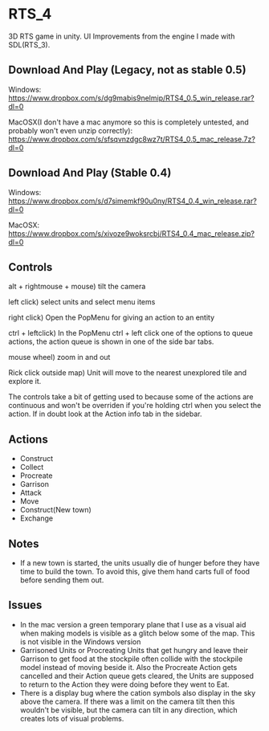 # RTS_4
3D RTS game in unity. UI Improvements from the engine I made with SDL(RTS_3). 

Download And Play (Legacy, not as stable 0.5)
-----------------------------------------------

Windows:
https://www.dropbox.com/s/dg9mabis9nelmip/RTS4_0.5_win_release.rar?dl=0

MacOSX(I don't have a mac anymore so this is completely untested, and probably won't even unzip correctly):
https://www.dropbox.com/s/sfsqvnzdgc8wz7t/RTS4_0.5_mac_release.7z?dl=0

Download And Play (Stable 0.4)
-------------------------------------

Windows:
https://www.dropbox.com/s/d7simemkf90u0ny/RTS4_0.4_win_release.rar?dl=0

MacOSX:
https://www.dropbox.com/s/xivoze9woksrcbj/RTS4_0.4_mac_release.zip?dl=0

Controls
---------

alt + rightmouse + mouse) tilt the camera

left click) select units and select menu items

right click) Open the PopMenu for giving an action to an entity

ctrl + leftclick) In the PopMenu ctrl + left click one of the options to queue actions, the action queue is shown in one of the side bar tabs.

mouse wheel) zoom in and out

Rick click outside map) Unit will move to the nearest unexplored tile and explore it.

The controls take a bit of getting used to because some of the actions are continuous and won't be overriden if you're holding ctrl when you select the action. If in doubt look at the Action info tab in the sidebar.

Actions
-------------
* Construct
* Collect
* Procreate
* Garrison
* Attack
* Move
* Construct(New town)
* Exchange

Notes
-------------
* If a new town is started, the units usually die of hunger before they have time to build the town. To avoid this, give them hand carts full of food before sending them out.

Issues
---------
* In the mac version a green temporary plane that I use as a visual aid when making models is visible as a glitch below some of the map. This is not visible in the Windows version 
* Garrisoned Units or Procreating Units that get hungry and leave their Garrison to get food at the stockpile often collide with the stockpile model instead of moving beside it. Also the Procreate Action gets cancelled and their Action queue gets cleared, the Units are supposed to return to the Action they were doing before they went to Eat.
* There is a display bug where the cation symbols also display in the sky above the camera. If there was a 
limit on the camera tilt then this wouldn't be visible, but the camera can tilt in any direction, which 
creates lots of visual problems.

